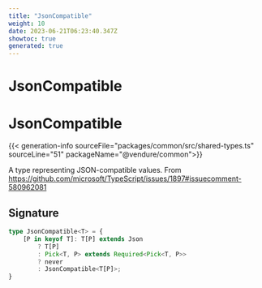 ```yaml
---
title: "JsonCompatible"
weight: 10
date: 2023-06-21T06:23:40.347Z
showtoc: true
generated: true
---
```

<!-- This file was generated from the Vendure source. Do not modify. Instead, re-run the "docs:build" script -->

# JsonCompatible
<div class="symbol">


# JsonCompatible

{{< generation-info sourceFile="packages/common/src/shared-types.ts" sourceLine="51" packageName="@vendure/common">}}

A type representing JSON-compatible values.
From https://github.com/microsoft/TypeScript/issues/1897#issuecomment-580962081

## Signature

```TypeScript
type JsonCompatible<T> = {
    [P in keyof T]: T[P] extends Json
        ? T[P]
        : Pick<T, P> extends Required<Pick<T, P>>
        ? never
        : JsonCompatible<T[P]>;
}
```
</div>
